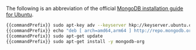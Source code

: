 The following is an abbreviation of the official [MongoDB installation guide for Ubuntu](https://docs.mongodb.com/manual/tutorial/install-mongodb-on-ubuntu/).

```bash
{{commandPrefix}} sudo apt-key adv --keyserver hkp://keyserver.ubuntu.com:80 --recv 0C49F3730359A14518585931BC711F9BA15703C6
{{commandPrefix}} echo "deb [ arch=amd64,arm64 ] http://repo.mongodb.org/apt/ubuntu xenial/mongodb-org/{{versions.recommended.mongo}} multiverse" | sudo tee /etc/apt/sources.list.d/mongodb-org-{{versions.recommended.mongo}}.list
{{commandPrefix}} sudo apt-get update
{{commandPrefix}} sudo apt-get install -y mongodb-org
```
